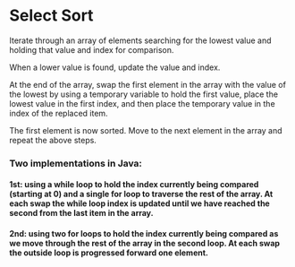 # Select Sort

Iterate through an array of elements searching for the lowest value and holding that value and index for comparison.

When a lower value is found, update the value and index.

At the end of the array, swap the first element in the array with the value of the lowest by using a temporary variable to hold the first value, place the lowest value in the first index, and then place the temporary value in the index of the replaced item. 

The first element is now sorted. Move to the next element in the array and repeat the above steps. 

### Two implementations in Java: 
#### 1st: using a while loop to hold the index currently being compared (starting at 0) and a single for loop to traverse the rest of the array. At each swap the while loop index is updated until we have reached the second from the last item in the array. 
#### 2nd: using two for loops to hold the index currently being compared as we move through the rest of the array in the second loop. At each swap the outside loop is progressed forward one element. 